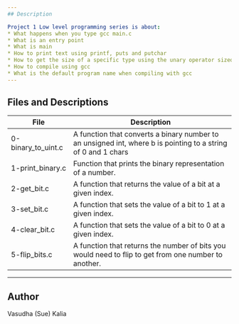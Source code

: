 ```yaml
---
## Description

Project 1 Low level programming series is about:
* What happens when you type gcc main.c
* What is an entry point
* What is main
* How to print text using printf, puts and putchar
* How to get the size of a specific type using the unary operator sizeof
* How to compile using gcc
* What is the default program name when compiling with gcc
---
```

## Files and Descriptions

File|Description
--------|----------
0-binary_to_uint.c|A function that converts a binary number to an unsigned int, where b is pointing to a string of 0 and 1 chars
1-print_binary.c|Function that prints the binary representation of a number.
2-get_bit.c|A function that returns the value of a bit at a given index.
3-set_bit.c|A function that sets the value of a bit to 1 at a given index.
4-clear_bit.c|A function that sets the value of a bit to 0 at a given index.
5-flip_bits.c|A function that returns the number of bits you would need to flip to get from one number to another.

---
## Author
Vasudha (Sue) Kalia 